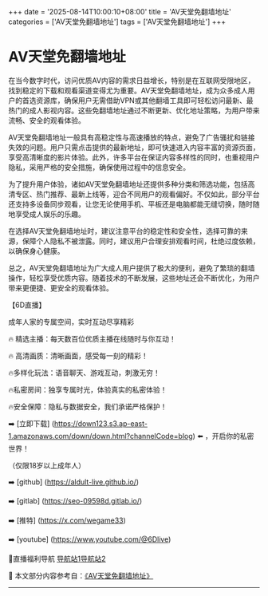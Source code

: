 +++
date = '2025-08-14T10:00:10+08:00'
title = 'AV天堂免翻墙地址'
categories = ['AV天堂免翻墙地址']
tags = ['AV天堂免翻墙地址']
+++

# AV天堂免翻墙地址

在当今数字时代，访问优质AV内容的需求日益增长，特别是在互联网受限地区，找到稳定的下载和观看渠道变得尤为重要。AV天堂免翻墙地址，成为众多成人用户的首选资源库，确保用户无需借助VPN或其他翻墙工具即可轻松访问最新、最热门的成人影视内容。这些免翻墙地址通过不断更新、优化地址策略，为用户带来流畅、安全的观看体验。

AV天堂免翻墙地址一般具有高稳定性与高速播放的特点，避免了广告骚扰和链接失效的问题。用户只需点击提供的最新地址，即可快速进入内容丰富的资源页面，享受高清晰度的影片体验。此外，许多平台在保证内容多样性的同时，也重视用户隐私，采用严格的安全措施，确保使用过程中的信息安全。

为了提升用户体验，诸如AV天堂免翻墙地址还提供多种分类和筛选功能，包括高清专区、热门推荐、最新上线等，迎合不同用户的观看偏好。不仅如此，部分平台还支持多设备同步观看，让您无论使用手机、平板还是电脑都能无缝切换，随时随地享受成人娱乐的乐趣。

在选择AV天堂免翻墙地址时，建议注意平台的稳定性和安全性，选择可靠的来源，保障个人隐私不被泄露。同时，建议用户合理安排观看时间，杜绝过度依赖，以确保身心健康。

总之，AV天堂免翻墙地址为广大成人用户提供了极大的便利，避免了繁琐的翻墙操作，轻松享受优质内容。随着技术的不断发展，这些地址还会不断优化，为用户带来更便捷、更安全的观看体验。

【6D直播】

成年人家的专属空间，实时互动尽享精彩

🔥 精选主播：每天数百位优质主播在线随时与你互动！

🔥 高清画质：清晰画面，感受每一刻的精彩！

🔥多样化玩法：语音聊天、游戏互动，刺激无穷！

🔥私密房间：独享专属时光，体验真实的私密体验！

🔥安全保障：隐私与数据安全，我们承诺严格保护！

➡️ [立即下载] (https://down123.s3.ap-east-1.amazonaws.com/down/down.html?channelCode=blog) ⬅️ ，开启你的私密世界！

（仅限18岁以上成年人）

➡️ [github] (https://aldult-live.github.io/)

➡️ [gitlab] (https://seo-09598d.gitlab.io/)

➡️ [推特] (https://x.com/wegame33)

➡️ [youtube] (https://www.youtube.com/@6Dlive)

🔞直播福利导航   [导航站1](https://webstack-86085a.gitlab.io/)[导航站2](https://onlygit123-2.github.io/)


📘 本文部分内容参考自：[《AV天堂免翻墙地址》](https://webstack-hugo-11.pages.dev/)

---
